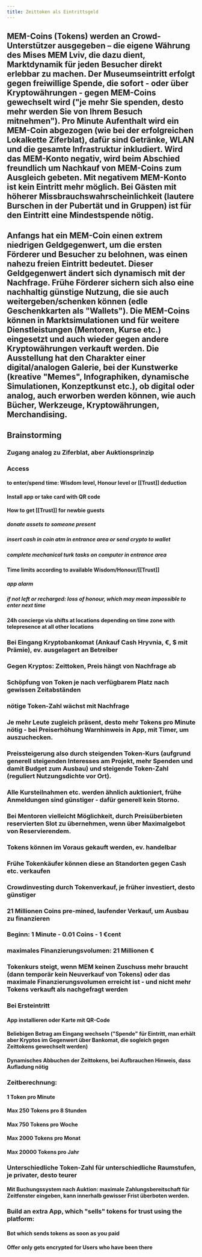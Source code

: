 ```yaml
---
title: Zeittoken als Eintrittsgeld
---
```


## MEM-Coins (Tokens) werden an Crowd-Unterstützer ausgegeben – die eigene Währung des Mises MEM Lviv, die dazu dient, Marktdynamik für jeden Besucher direkt erlebbar zu machen. Der Museumseintritt erfolgt gegen freiwillige Spende, die sofort - oder über Kryptowährungen - gegen MEM-Coins gewechselt wird ("je mehr Sie spenden, desto mehr werden Sie von Ihrem Besuch mitnehmen"). Pro Minute Aufenthalt wird ein MEM-Coin abgezogen (wie bei der erfolgreichen Lokalkette Ziferblat), dafür sind Getränke, WLAN und die gesamte Infrastruktur inkludiert. Wird das MEM-Konto negativ, wird beim Abschied freundlich um Nachkauf von MEM-Coins zum Ausgleich gebeten. Mit negativem MEM-Konto ist kein Eintritt mehr möglich. Bei Gästen mit höherer Missbrauchswahrscheinlichkeit (lautere Burschen in der Pubertät und in Gruppen) ist für den Eintritt eine Mindestspende nötig.

## Anfangs hat ein MEM-Coin einen extrem niedrigen Geldgegenwert, um die ersten Förderer und Besucher zu belohnen, was einen nahezu freien Eintritt bedeutet. Dieser Geldgegenwert ändert sich dynamisch mit der Nachfrage.  Frühe Förderer sichern sich also eine nachhaltig günstige Nutzung, die sie auch weitergeben/schenken können (edle Geschenkkarten als "Wallets"). Die MEM-Coins können in Marktsimulationen und für weitere Dienstleistungen (Mentoren, Kurse etc.) eingesetzt und auch wieder gegen andere Kryptowährungen verkauft werden. Die Ausstellung hat den Charakter einer digital/analogen Galerie, bei der Kunstwerke (kreative "Memes", Infographiken, dynamische Simulationen, Konzeptkunst etc.), ob digital oder analog, auch erworben werden können, wie auch Bücher, Werkzeuge, Kryptowährungen, Merchandising.

## Brainstorming
### Zugang analog zu Ziferblat, aber Auktionsprinzip

### Access
#### to enter/spend time: Wisdom level, Honour level or [[Trust]] deduction

#### Install app or take card with QR code

#### How to get [[Trust]] for newbie guests
##### donate assets to someone present

##### insert cash in coin atm in entrance area or send crypto to wallet

##### complete mechanical turk tasks on computer in entrance area

#### Time limits according to available Wisdom/Honour/[[Trust]]
##### app alarm

##### if not left or recharged: loss of honour, which may mean impossible to enter next time

#### 24h concierge via shifts at locations depending on time zone with telepresence at all other locations

### Bei Eingang Kryptobankomat (Ankauf Cash Hryvnia, €, $ mit Prämie), ev. ausgelagert an Betreiber

### Gegen Kryptos: Zeittoken, Preis hängt von Nachfrage ab

### Schöpfung von Token je nach verfügbarem Platz nach gewissen Zeitabständen

### nötige Token-Zahl wächst mit Nachfrage

### Je mehr Leute zugleich präsent, desto mehr Tokens pro Minute nötig - bei Preiserhöhung Warnhinweis in App, mit Timer, um auszuchecken.

### Preissteigerung also durch steigenden Token-Kurs (aufgrund generell steigenden Interesses am Projekt, mehr Spenden und damit Budget zum Ausbau) und steigende Token-Zahl (reguliert Nutzungsdichte vor Ort).

### Alle Kursteilnahmen etc. werden ähnlich auktioniert, frühe Anmeldungen sind günstiger - dafür generell kein Storno.

### Bei Mentoren vielleicht Möglichkeit, durch Preisüberbieten reservierten Slot zu übernehmen, wenn über Maximalgebot von Reservierendem.

### Tokens können im Voraus gekauft werden, ev. handelbar

### Frühe Tokenkäufer können diese an Standorten gegen Cash etc. verkaufen

### Crowdinvesting durch Tokenverkauf, je früher investiert, desto günstiger

### 21 Millionen Coins pre-mined, laufender Verkauf, um Ausbau zu finanzieren

### Beginn: 1 Minute - 0.01 Coins - 1 €cent

### maximales Finanzierungsvolumen: 21 Millionen €

### Tokenkurs steigt, wenn MEM keinen Zuschuss mehr braucht (dann temporär kein Neuverkauf von Tokens) oder das maximale Finanzierungsvolumen erreicht ist - und nicht mehr Tokens verkauft als nachgefragt werden

### Bei Ersteintritt
#### App installieren oder Karte mit QR-Code

#### Beliebigen Betrag am Eingang wechseln ("Spende" für Eintritt, man erhält aber Kryptos im Gegenwert über Bankomat, die sogleich gegen Zeittokens gewechselt werden)

#### Dynamisches Abbuchen der Zeittokens, bei Aufbrauchen Hinweis, dass Aufladung nötig

### Zeitberechnung:
#### 1 Token pro Minute

#### Max 250 Tokens pro 8 Stunden

#### Max 750 Tokens pro Woche

#### Max 2000 Tokens pro Monat

#### Max 20000 Tokens pro Jahr

### Unterschiedliche Token-Zahl für unterschiedliche Raumstufen, je privater, desto teurer
#### Mit Buchungssystem nach Auktion: maximale Zahlungsbereitschaft für Zeitfenster eingeben, kann innerhalb gewisser Frist überboten werden.

### Build an extra App, which "sells" tokens for trust using the platform:
#### Bot which sends tokens as soon as you paid

#### Offer only gets encrypted for Users who have been there
